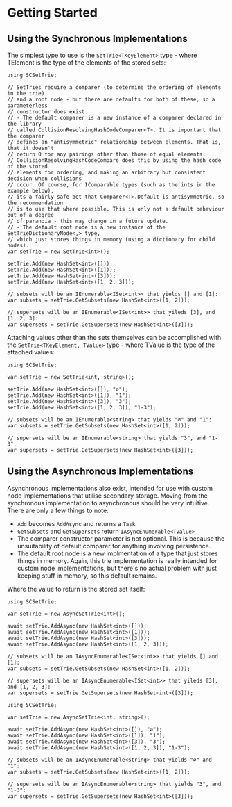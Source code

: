 ﻿# Getting Started

## Using the Synchronous Implementations

The simplest type to use is the `SetTrie<TKeyElement>` type - where
TElement is the type of the elements of the stored sets:

```
using SCSetTrie;

// SetTries require a comparer (to determine the ordering of elements in the trie)
// and a root node - but there are defaults for both of these, so a parameterless 
// constructor does exist.
// - The default comparer is a new instance of a comparer declared in the library
// called CollisionResolvingHashCodeComparer<T>. It is important that the comparer 
// defines an "antisymmetric" relationship between elements. That is, that it doesn't 
// return 0 for any pairings other than those of equal elements.
// CollisionResolvingHashCodeCompare does this by using the hash code of the stored
// elements for ordering, and making an arbitrary but consistent decision when collisions
// occur. Of course, for IComparable types (such as the ints in the example below),
// its a fairly safe bet that Comparer<T>.Default is antisymmetric, so the recommendation
// is to use that where possible. This is only not a default behaviour out of a degree
// of paranoia - this may change in a future update.
// - The default root node is a new instance of the SetTrieDictionaryNode<,> type,
// which just stores things in memory (using a dictionary for child nodes).
var setTrie = new SetTrie<int>();

setTrie.Add(new HashSet<int>([]));
setTrie.Add(new HashSet<int>([1]));
setTrie.Add(new HashSet<int>([3]));
setTrie.Add(new HashSet<int>([1, 2, 3]));

// subsets will be an IEnumerable<ISet<int>> that yields [] and [1]:
var subsets = setTrie.GetSubsets(new HashSet<int>([1, 2]));

// supersets will be an IEnumerable<ISet<int>> that yileds [3], and [1, 2, 3]:
var supersets = setTrie.GetSupersets(new HashSet<int>([3]));
```

Attaching values other than the sets themselves can be accomplished with the
`SetTrie<TKeyElement, TValue>` type - where TValue is the type of the attached
values:

```
using SCSetTrie;

var setTrie = new SetTrie<int, string>();

setTrie.Add(new HashSet<int>([]), "∅");
setTrie.Add(new HashSet<int>([1]), "1");
setTrie.Add(new HashSet<int>([3]), "3");
setTrie.Add(new HashSet<int>([1, 2, 3]), "1-3");

// subsets will be an IEnumerable<string> that yields "∅" and "1":
var subsets = setTrie.GetSubsets(new HashSet<int>([1, 2]));

// supersets will be an IEnumerable<string> that yields "3", and "1-3":
var supersets = setTrie.GetSupersets(new HashSet<int>([3]));
```

## Using the Asynchronous Implementations

Asynchronous implementations also exist, intended for use with custom node
implementations that utilise secondary storage. Moving from the synchronous 
implementation to asynchronous should be very intuitive.
There are only a few things to note:

* `Add` becomes `AddAsync` and returns a `Task`.
* `GetSubsets` and `GetSupersets` return `IAsyncEnumerable<TValue>`
* The comparer constructor parameter is not optional. This is because the unsuitability
  of default comparer for anything involving persistence.
* The default root node is a new implmentation of a type that just stores 
  things in memory. Again, this trie implementation is really intended for
  custom node implementations, but there's no actual problem with just keeping
  stuff in memory, so this default remains.

Where the value to return is the stored set itself:

```
using SCSetTrie;

var setTrie = new AsyncSetTrie<int>();

await setTrie.AddAsync(new HashSet<int>([]));
await setTrie.AddAsync(new HashSet<int>([1]));
await setTrie.AddAsync(new HashSet<int>([3]));
await setTrie.AddAsync(new HashSet<int>([1, 2, 3]));

// subsets will be an IAsyncEnumerable<ISet<int>> that yields [] and [1]:
var subsets = setTrie.GetSubsets(new HashSet<int>([1, 2]));

// supersets will be an IAsyncEnumerable<ISet<int>> that yileds [3], and [1, 2, 3]:
var supersets = setTrie.GetSupersets(new HashSet<int>([3]));
```

```
using SCSetTrie;

var setTrie = new AsyncSetTrie<int, string>();

await setTrie.AddAsync(new HashSet<int>([]), "∅");
await setTrie.AddAsync(new HashSet<int>([1]), "1");
await setTrie.AddAsync(new HashSet<int>([3]), "3");
await setTrie.AddAsync(new HashSet<int>([1, 2, 3]), "1-3");

// subsets will be an IAsyncEnumerable<string> that yields "∅" and "1":
var subsets = setTrie.GetSubsets(new HashSet<int>([1, 2]));

// supersets will be an IAsyncEnumerable<string> that yields "3", and "1-3":
var supersets = setTrie.GetSupersets(new HashSet<int>([3]));
```
